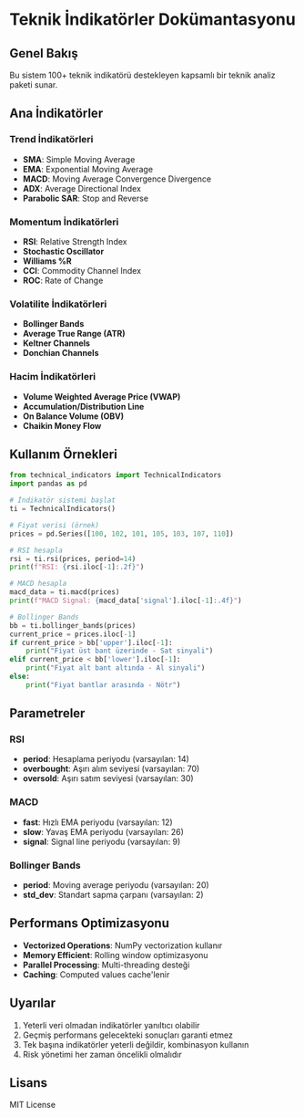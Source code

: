 # Teknik İndikatörler Dokümantasyonu

## Genel Bakış

Bu sistem 100+ teknik indikatörü destekleyen kapsamlı bir teknik analiz paketi sunar.

## Ana İndikatörler

### Trend İndikatörleri
- **SMA**: Simple Moving Average
- **EMA**: Exponential Moving Average
- **MACD**: Moving Average Convergence Divergence
- **ADX**: Average Directional Index
- **Parabolic SAR**: Stop and Reverse

### Momentum İndikatörleri
- **RSI**: Relative Strength Index
- **Stochastic Oscillator**
- **Williams %R**
- **CCI**: Commodity Channel Index
- **ROC**: Rate of Change

### Volatilite İndikatörleri
- **Bollinger Bands**
- **Average True Range (ATR)**
- **Keltner Channels**
- **Donchian Channels**

### Hacim İndikatörleri
- **Volume Weighted Average Price (VWAP)**
- **Accumulation/Distribution Line**
- **On Balance Volume (OBV)**
- **Chaikin Money Flow**

## Kullanım Örnekleri

```python
from technical_indicators import TechnicalIndicators
import pandas as pd

# İndikatör sistemi başlat
ti = TechnicalIndicators()

# Fiyat verisi (örnek)
prices = pd.Series([100, 102, 101, 105, 103, 107, 110])

# RSI hesapla
rsi = ti.rsi(prices, period=14)
print(f"RSI: {rsi.iloc[-1]:.2f}")

# MACD hesapla
macd_data = ti.macd(prices)
print(f"MACD Signal: {macd_data['signal'].iloc[-1]:.4f}")

# Bollinger Bands
bb = ti.bollinger_bands(prices)
current_price = prices.iloc[-1]
if current_price > bb['upper'].iloc[-1]:
    print("Fiyat üst bant üzerinde - Sat sinyali")
elif current_price < bb['lower'].iloc[-1]:
    print("Fiyat alt bant altında - Al sinyali")
else:
    print("Fiyat bantlar arasında - Nötr")
```

## Parametreler

### RSI
- **period**: Hesaplama periyodu (varsayılan: 14)
- **overbought**: Aşırı alım seviyesi (varsayılan: 70)
- **oversold**: Aşırı satım seviyesi (varsayılan: 30)

### MACD
- **fast**: Hızlı EMA periyodu (varsayılan: 12)
- **slow**: Yavaş EMA periyodu (varsayılan: 26)
- **signal**: Signal line periyodu (varsayılan: 9)

### Bollinger Bands
- **period**: Moving average periyodu (varsayılan: 20)
- **std_dev**: Standart sapma çarpanı (varsayılan: 2)

## Performans Optimizasyonu

- **Vectorized Operations**: NumPy vectorization kullanır
- **Memory Efficient**: Rolling window optimizasyonu
- **Parallel Processing**: Multi-threading desteği
- **Caching**: Computed values cache'lenir

## Uyarılar

1. Yeterli veri olmadan indikatörler yanıltıcı olabilir
2. Geçmiş performans gelecekteki sonuçları garanti etmez
3. Tek başına indikatörler yeterli değildir, kombinasyon kullanın
4. Risk yönetimi her zaman öncelikli olmalıdır

## Lisans

MIT License
